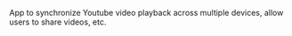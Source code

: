 App to synchronize Youtube video playback across multiple devices, allow users to share videos, etc.
